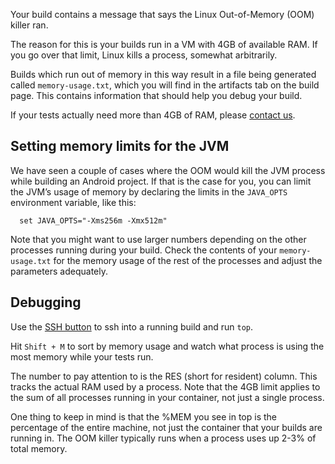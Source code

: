 <!--

title: OOM killer ran
last_updated: Feb 2, 2013

-->

Your build contains a message that says the Linux Out-of-Memory (OOM)
killer ran.

The reason for this is your builds run in a VM with 4GB of
available RAM. If you go over that limit, Linux kills a process,
somewhat arbitrarily.

Builds which run out of memory in this way result in a file being
generated called `memory-usage.txt`, which you will find in the artifacts
tab on the build page. This contains information that should help you
debug your build.

If your tests actually need more than 4GB of RAM, please
[contact us](mailto:sayhi@circleci.com).

## Setting memory limits for the JVM

We have seen a couple of cases where the OOM would kill the JVM process
while building an Android project. If that is the case for you, you can
limit the JVM’s usage of memory by declaring the limits in the
`JAVA_OPTS` environment variable, like this:

```
  set JAVA_OPTS="-Xms256m -Xmx512m"
```

Note that you might want to use larger numbers depending on the other
processes running during your build. Check the contents of your
`memory-usage.txt` for the memory usage of the rest of the processes and
adjust the parameters adequately.

## Debugging

Use the [SSH button](/docs/ssh-build)
to ssh into a running build and run `top`.

Hit `Shift + M` to sort by memory usage and watch what process is using
the most memory while your tests run.

The number to pay attention to is the RES (short for resident) column.
This tracks the actual RAM used by a process. Note that the 4GB limit
applies to the sum of all processes running in your container, not
just a single process.

One thing to keep in mind is that the %MEM you see in top is the
percentage of the entire machine, not just the container that your builds
are running in. The OOM killer typically runs when a process uses up
2-3% of total memory.
